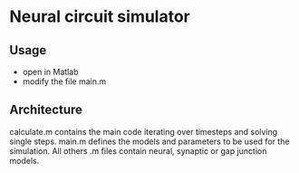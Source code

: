 # Neural circuit simulator

## Usage

- open in Matlab
- modify the file main.m

## Architecture

calculate.m contains the main code iterating over timesteps and solving single steps.
main.m defines the models and parameters to be used for the simulation.
All others .m files contain neural, synaptic or gap junction models.